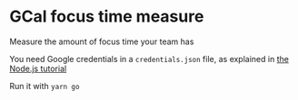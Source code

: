 # GCal focus time measure

Measure the amount of focus time your team has

You need Google credentials in a `credentials.json` file, as 
explained in [the Node.js tutorial](https://developers.google.com/calendar/api/quickstart/nodejs)

Run it with `yarn go`
